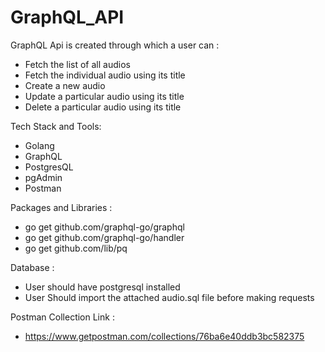 # GraphQL_API

GraphQL Api is created through which a user can :

- Fetch the list of all audios
- Fetch the individual audio using its title 
- Create a new audio
- Update a particular audio using its title
- Delete a particular audio using its title


Tech Stack and Tools:
   - Golang
   - GraphQL
   - PostgresQL
   - pgAdmin
   - Postman


Packages and Libraries :
   - go get github.com/graphql-go/graphql
   - go get github.com/graphql-go/handler
   - go get github.com/lib/pq


Database  :
   - User should have postgresql installed
   - User Should import the attached audio.sql file before making requests
                              

Postman Collection Link :
   - https://www.getpostman.com/collections/76ba6e40ddb3bc582375

